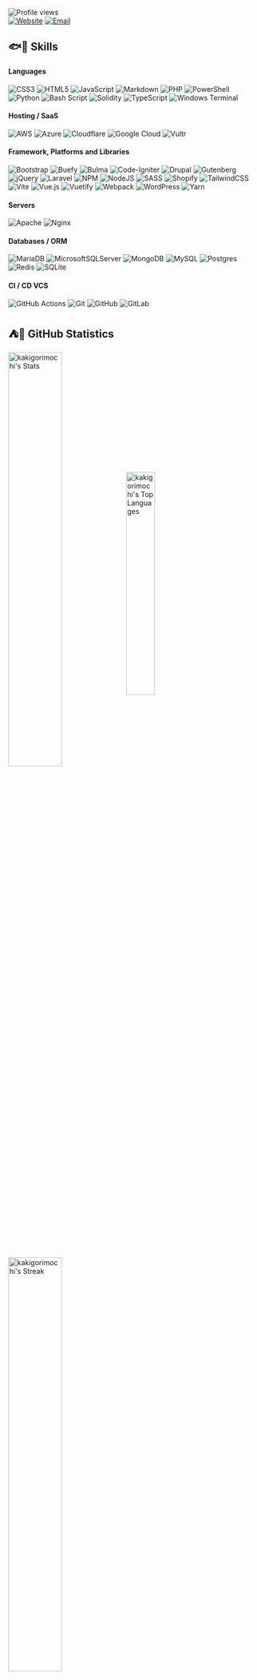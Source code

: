 <!--
**kakigorimochi/kakigorimochi** is a ✨ _special_ ✨ repository because its `README.md` (this file) appears on your GitHub profile.

Here are some ideas to get you started:

- 🔭 I’m currently working on ...
- 🌱 I’m currently learning ...
- 👯 I’m looking to collaborate on ...
- 🤔 I’m looking for help with ...
- 💬 Ask me about ...
- 📫 How to reach me: ...
- 😄 Pronouns: ...
- ⚡ Fun fact: ...
-->

![Profile views](https://komarev.com/ghpvc/?username=kakigorimochi&label=Profile%20views&style=for-the-badge&abbreviated=true&color=fb8c00) 
<br />
[![Website](https://img.shields.io/badge/website-futuregadget--apt.ph-%234285F4.svg?style=badge&logoColor=white)](https://futuregadget-apt.ph)
[![Email](https://img.shields.io/badge/Email-hello@futuregadget--apt.ph-%23EA4335.svg?style=badge&logoColor=white)](mailto:hello@futuregadget-apt.ph)

<!--
## 👀🛰️ Socials
[![Facebook](https://img.shields.io/badge/Facebook-%230866FF.svg?style=badge&logo=Facebook&logoColor=white)](https://facebook.com/kakigorimochi) [![X](https://img.shields.io/badge/X-%23000000.svg?style=badge&logo=X&logoColor=white)](https://x.com/kakigorimochi_)

<br />
-->
## 🐟🐔 Skills
#### Languages
![CSS3](https://img.shields.io/badge/css3-%231572B6.svg?style=badge&logo=css3&logoColor=white) ![HTML5](https://img.shields.io/badge/html5-%23E34F26.svg?style=badge&logo=html5&logoColor=white) ![JavaScript](https://img.shields.io/badge/javascript-%23323330.svg?style=badge&logo=javascript&logoColor=%23F7DF1E) ![Markdown](https://img.shields.io/badge/markdown-%23000000.svg?style=badge&logo=markdown&logoColor=white) ![PHP](https://img.shields.io/badge/php-%23777BB4.svg?style=badge&logo=php&logoColor=white) ![PowerShell](https://img.shields.io/badge/PowerShell-%235391FE.svg?style=badge&logo=powershell&logoColor=white) ![Python](https://img.shields.io/badge/python-3670A0?style=badge&logo=python&logoColor=ffdd54) ![Bash Script](https://img.shields.io/badge/bash_script-%23121011.svg?style=badge&logo=gnu-bash&logoColor=white) ![Solidity](https://img.shields.io/badge/Solidity-%23363636.svg?style=badge&logo=solidity&logoColor=white) ![TypeScript](https://img.shields.io/badge/typescript-%23007ACC.svg?style=badge&logo=typescript&logoColor=white) ![Windows Terminal](https://img.shields.io/badge/Windows%20Terminal-%234D4D4D.svg?style=badge&logo=windows-terminal&logoColor=white)

#### Hosting / SaaS
![AWS](https://img.shields.io/badge/AWS-%23FF9900.svg?style=badge&logo=amazon-aws&logoColor=white) ![Azure](https://img.shields.io/badge/azure-%230072C6.svg?style=badge&logo=microsoftazure&logoColor=white) ![Cloudflare](https://img.shields.io/badge/Cloudflare-F38020?style=badge&logo=Cloudflare&logoColor=white) ![Google Cloud](https://img.shields.io/badge/GoogleCloud-%234285F4.svg?style=badge&logo=google-cloud&logoColor=white) ![Vultr](https://img.shields.io/badge/Vultr-007BFC.svg?style=badge&logo=vultr) 

#### Framework, Platforms and Libraries
![Bootstrap](https://img.shields.io/badge/bootstrap-%238511FA.svg?style=badge&logo=bootstrap&logoColor=white) ![Buefy](https://img.shields.io/badge/Buefy-7957D5?style=badge&logo=buefy&logoColor=48289E) ![Bulma](https://img.shields.io/badge/bulma-00D0B1?style=badge&logo=bulma&logoColor=white) ![Code-Igniter](https://img.shields.io/badge/CodeIgniter-%23EF4223.svg?style=badge&logo=codeIgniter&logoColor=white) ![Drupal](https://img.shields.io/badge/drupal-%230678BE.svg?style=badge&logo=drupal&logoColor=white) ![Gutenberg](https://img.shields.io/badge/gutenberg-%23077CB2.svg?style=badge&logo=gutenberg&logoColor=white) ![jQuery](https://img.shields.io/badge/jquery-%230769AD.svg?style=badge&logo=jquery&logoColor=white) ![Laravel](https://img.shields.io/badge/laravel-%23FF2D20.svg?style=badge&logo=laravel&logoColor=white) ![NPM](https://img.shields.io/badge/NPM-%23CB3837.svg?style=badge&logo=npm&logoColor=white) ![NodeJS](https://img.shields.io/badge/node.js-%236DA55F?style=badge&logo=node.js&logoColor=white) ![SASS](https://img.shields.io/badge/SASS-hotpink.svg?style=badge&logo=SASS&logoColor=white) ![Shopify](https://img.shields.io/badge/shopify-%237AB55C.svg?style=badge&logo=shopify&logoColor=white) ![TailwindCSS](https://img.shields.io/badge/tailwindcss-%2338B2AC.svg?style=badge&logo=tailwind-css&logoColor=white) ![Vite](https://img.shields.io/badge/vite-%23646CFF.svg?style=badge&logo=vite&logoColor=white) ![Vue.js](https://img.shields.io/badge/vue.js-%2335495e.svg?style=badge&logo=vuedotjs&logoColor=%234FC08D) ![Vuetify](https://img.shields.io/badge/Vuetify-1867C0?style=badge&logo=vuetify&logoColor=AEDDFF) ![Webpack](https://img.shields.io/badge/webpack-%238DD6F9.svg?style=badge&logo=webpack&logoColor=black) ![WordPress](https://img.shields.io/badge/WordPress-%23117AC9.svg?style=badge&logo=WordPress&logoColor=white) ![Yarn](https://img.shields.io/badge/yarn-%232C8EBB.svg?style=badge&logo=yarn&logoColor=white) 

#### Servers
![Apache](https://img.shields.io/badge/apache-%23D42029.svg?style=badge&logo=apache&logoColor=white) ![Nginx](https://img.shields.io/badge/nginx-%23009639.svg?style=badge&logo=nginx&logoColor=white) 

#### Databases / ORM
![MariaDB](https://img.shields.io/badge/MariaDB-003545?style=badge&logo=mariadb&logoColor=white) ![MicrosoftSQLServer](https://img.shields.io/badge/Microsoft%20SQL%20Server-CC2927?style=badge&logo=microsoft%20sql%20server&logoColor=white) ![MongoDB](https://img.shields.io/badge/MongoDB-%234ea94b.svg?style=badge&logo=mongodb&logoColor=white) ![MySQL](https://img.shields.io/badge/mysql-4479A1.svg?style=badge&logo=mysql&logoColor=white) ![Postgres](https://img.shields.io/badge/postgres-%23316192.svg?style=badge&logo=postgresql&logoColor=white) ![Redis](https://img.shields.io/badge/redis-%23DD0031.svg?style=badge&logo=redis&logoColor=white) ![SQLite](https://img.shields.io/badge/sqlite-%2307405e.svg?style=badge&logo=sqlite&logoColor=white) 

#### CI / CD VCS
![GitHub Actions](https://img.shields.io/badge/github%20actions-%232671E5.svg?style=badge&logo=githubactions&logoColor=white) ![Git](https://img.shields.io/badge/git-%23F05033.svg?style=badge&logo=git&logoColor=white) ![GitHub](https://img.shields.io/badge/github-%23121011.svg?style=badge&logo=github&logoColor=white) ![GitLab](https://img.shields.io/badge/gitlab-%23181717.svg?style=badge&logo=gitlab&logoColor=white) 
<!--
#### Design
![Adobe Creative Cloud](https://img.shields.io/badge/Adobe%20Creative%20Cloud-DA1F26.svg?style=badge&logo=Adobe%20Creative%20Cloud&logoColor=white) ![Affinity Designer](https://img.shields.io/badge/affinity%20desginer-%231B72BE.svg?style=badge&logo=affinity-designer&logoColor=white) ![Affinity Photo](https://img.shields.io/badge/affinityphoto-%237E4DD2.svg?style=badge&logo=affinity-photo&logoColor=white) ![Clip Studio Paint](https://img.shields.io/badge/ClipStudioPaint-%23CFD3D3.svg?style=badge&logo=ClipStudioPaint&logoColor=white) ![Figma](https://img.shields.io/badge/figma-%23F24E1E.svg?style=badge&logo=figma&logoColor=white) ![Gimp](https://img.shields.io/badge/Gimp-657D8B?style=badge&logo=gimp&logoColor=FFFFFF) ![Proto.io](https://img.shields.io/badge/Proto.io-161637?style=badge&logo=proto.io&logoColor=00e5ff) 

#### Others
![Arduino](https://img.shields.io/badge/-Arduino-00979D?style=badge&logo=Arduino&logoColor=white) ![Postman](https://img.shields.io/badge/Postman-FF6C37?style=badge&logo=postman&logoColor=white) ![Power Bi](https://img.shields.io/badge/power_bi-F2C811?style=badge&logo=powerbi&logoColor=black) ![Raspberry Pi](https://img.shields.io/badge/-Raspberry_Pi-C51A4A?style=badge&logo=Raspberry-Pi) ![Trello](https://img.shields.io/badge/Trello-%23026AA7.svg?style=badge&logo=Trello&logoColor=white) ![Twilio](https://img.shields.io/badge/Twilio-F22F46?style=badge&logo=Twilio&logoColor=white) ![Wireguard](https://img.shields.io/badge/wireguard-%2388171A.svg?style=badge&logo=wireguard&logoColor=white) 

<br />
-->
## ⛺🙌 GitHub Statistics
<p>
<a>
  <img width="46.1%" align="center" alt ="kakigorimochi's Stats" src="https://github-readme-stats.vercel.app/api?username=kakigorimochi&theme=ayu-mirage&show_icons=true&hide_border=false&custom_title=kakigorimochi's%20GitHub%20Stats&include_all_commits=true&show=prs_merged,prs_merged_percentage" />
</a>
<a>
  <img width="33.8%" align="center" alt ="kakigorimochi's Top Languages" src="https://github-readme-stats.vercel.app/api/top-langs/?username=kakigorimochi&theme=ayu-mirage&layout=compact&langs_count=10&show_icons=true&hide_border=false&include_all_commits=true" />
</a>
</p>

<p>
<a>
 <img width="46.1%" align="center" alt ="kakigorimochi's Streak" src="https://nirzak-streak-stats.vercel.app/?user=kakigorimochi&theme=ayu-mirage&mode=weekly&hide_border=false&fire=FB8C00&ring=FB8C00" />
</a>
</p>

#### Top Contributed Repository
<a>
  <img width="46.1%" align="center" alt ="kakigorimochi's Top Contributed Repo" src="https://github-contributor-stats.vercel.app/api?username=kakigorimochi&limit=4&theme=ayu-mirage&combine_all_yearly_contributions=true" />
</a>
</p>

<br />

## 🤖🪶 Support and Donate
<p>
  <a href="https://ko-fi.com/kakigorimochi" target="_blank"> 
    <img height="35" align="left" src="https://cdn.ko-fi.com/cdn/kofi3.png?v=3" alt="kakigorimochi" />
  </a>
</p>
<!--
<br /><br />
-->
<!-- Proudly created with GPRM ( https://gprm.itsvg.in ) -->
